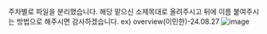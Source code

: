 주차별로 파일을 분리했습니다. 
해당 맡으신 소제목대로 올려주시고 뒤에 이름 붙여주시는 방법으로 해주시면 감사하겠습니다.
ex) overview(이민한)-24.08.27
![image](https://github.com/user-attachments/assets/3075a56f-4d0f-4a6d-8585-7ccdd469a7ba)
